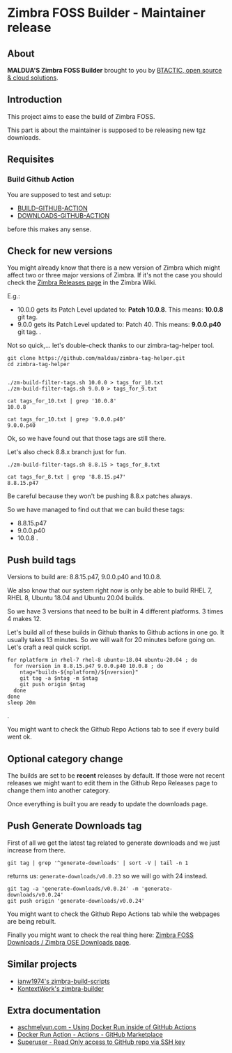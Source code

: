# Zimbra FOSS Builder - Maintainer release

## About

**MALDUA'S Zimbra FOSS Builder** brought to you by [BTACTIC, open source & cloud solutions](https://www.btactic.com).

## Introduction

This project aims to ease the build of Zimbra FOSS.

This part is about the maintainer is supposed to be releasing new tgz downloads.

## Requisites

### Build Github Action

You are supposed to test and setup:

- [BUILD-GITHUB-ACTION](BUILD-GITHUB-ACTION.md)
- [DOWNLOADS-GITHUB-ACTION](DOWNLOADS-GITHUB-ACTION.md)

before this makes any sense.

## Check for new versions

You might already know that there is a new version of Zimbra which might affect two or three major versions of Zimbra. If it's not the case you should check the [Zimbra Releases page](https://wiki.zimbra.com/wiki/Zimbra_Releases) in the Zimbra Wiki.

E.g.:
- 10.0.0 gets its Patch Level updated to: **Patch 10.0.8**. This means: **10.0.8** git tag.
- 9.0.0 gets its Patch Level updated to: Patch 40. This means: **9.0.0.p40** git tag.
.

Not so quick,... let's double-check thanks to our zimbra-tag-helper tool.

```
git clone https://github.com/maldua/zimbra-tag-helper.git
cd zimbra-tag-helper


./zm-build-filter-tags.sh 10.0.0 > tags_for_10.txt
./zm-build-filter-tags.sh 9.0.0 > tags_for_9.txt

cat tags_for_10.txt | grep '10.0.8'
10.0.8

cat tags_for_10.txt | grep '9.0.0.p40'
9.0.0.p40
```

Ok, so we have found out that those tags are still there.

Let's also check 8.8.x branch just for fun.
```
./zm-build-filter-tags.sh 8.8.15 > tags_for_8.txt

cat tags_for_8.txt | grep '8.8.15.p47'
8.8.15.p47
```

Be careful because they won't be pushing 8.8.x patches always.

So we have managed to find out that we can build these tags:

- 8.8.15.p47
- 9.0.0.p40
- 10.0.8
.

## Push build tags

Versions to build are: 8.8.15.p47, 9.0.0.p40 and 10.0.8.

We also know that our system right now is only be able to build RHEL 7, RHEL 8, Ubuntu 18.04 and Ubuntu 20.04 builds.

So we have 3 versions that need to be built in 4 different platforms. 3 times 4 makes 12.

Let's build all of these builds in Github thanks to Github actions in one go. It usually takes 13 minutes. So we will wait for 20 minutes before going on.
Let's craft a real quick script.

```
for nplatform in rhel-7 rhel-8 ubuntu-18.04 ubuntu-20.04 ; do
  for nversion in 8.8.15.p47 9.0.0.p40 10.0.8 ; do
    ntag="builds-${nplatform}/${nversion}"
    git tag -a $ntag -m $ntag
    git push origin $ntag
  done
done
sleep 20m
```
.

You might want to check the Github Repo Actions tab to see if every build went ok.

## Optional category change

The builds are set to be **recent** releases by default. If those were not recent releases we might want to edit them in the Github Repo Releases page to change them into another category.

Once everything is built you are ready to update the downloads page.

## Push Generate Downloads tag

First of all we get the latest tag related to generate downloads and we just increase from there.

```
git tag | grep '^generate-downloads' | sort -V | tail -n 1
```
returns us: `generate-downloads/v0.0.23` so we will go with 24 instead.

```
git tag -a 'generate-downloads/v0.0.24' -m 'generate-downloads/v0.0.24'
git push origin 'generate-downloads/v0.0.24'
```

You might want to check the Github Repo Actions tab while the webpages are being rebuilt.

Finally you might want to check the real thing here: [Zimbra FOSS Downloads / Zimbra OSE Downloads page](https://maldua.github.io/zimbra-foss-builder/downloads.html).

## Similar projects

- [ianw1974's zimbra-build-scripts](https://github.com/ianw1974/zimbra-build-scripts)
- [KontextWork's zimbra-builder](https://github.com/KontextWork/zimbra-builder)

## Extra documentation

- [aschmelyun.com - Using Docker Run inside of GitHub Actions](https://aschmelyun.com/blog/using-docker-run-inside-of-github-actions/)
- [Docker Run Action - Actions - GitHub Marketplace](https://github.com/marketplace/actions/docker-run-action)
- [Superuser - Read Only access to GitHub repo via SSH key](https://superuser.com/questions/1314064/read-only-access-to-github-repo-via-ssh-key)
